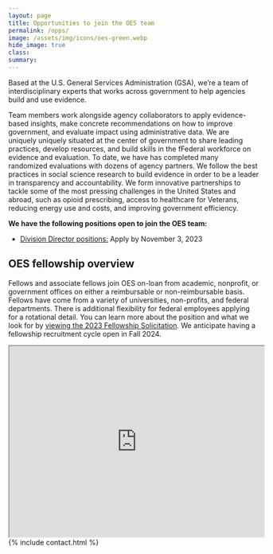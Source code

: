 ```yaml
---
layout: page
title: Opportunities to join the OES team
permalink: /opps/
image: /assets/img/icons/oes-green.webp
hide_image: true
class:
summary: 
---
```


Based at the U.S. General Services Administration (GSA), we’re a team of interdisciplinary experts that works across government to help agencies build and use evidence.

Team members work alongside agency collaborators to apply evidence-based insights, make concrete recommendations on how to improve government, and evaluate impact using administrative data. We are uniquely uniquely situated at the center of government to share leading practices, develop resources, and build skills in the fFederal workforce on evidence and evaluation. To date, we have has completed many randomized evaluations with dozens of agency partners. We follow the best practices in social science research to build evidence in order to be a leader in transparency and accountability. We form innovative partnerships to tackle some of the most pressing challenges in the United States and abroad, such as opioid prescribing, access to healthcare for Veterans, reducing energy use and costs, and improving government efficiency.

<b>We have the following positions open to join the OES team:</b>
- <a class="usa-link usa-link--external" href="https://www.usajobs.gov/job/752919800">Division Director positions:</a> Apply by November 3, 2023

## OES fellowship overview
Fellows and associate fellows join OES on-loan from academic, nonprofit, or government offices on either a reimbursable or non-reimbursable basis. Fellows have come from a variety of universities, non-profits, and federal departments. There is additional flexibility for federal employees applying for a rotational detail. You can learn more about the position and what we look for by <a href="{{ '/assets/files/GSA-OES-Fellowship-Solicitation-FY23.pdf' | prepend: site.baseurl }}" target="_blank">viewing the 2023 Fellowship Solicitation</a>.
We anticipate having a fellowship recruitment cycle open in Fall 2024. 

<div class="videoWrapper">
    <iframe title="U.S. General Services Administration Office of Evaluation Sciences Recruitment Video" src="https://www.youtube.com/embed/9KSQ3YLpuV4" width="512" height="384"></iframe>
</div>





<section class="usa-section bg-white">
  {% include contact.html %}
</section>
